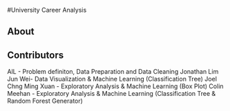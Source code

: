 #University Career Analysis

## About


## Contributors
AlL - Problem definiton, Data Preparation and Data Cleaning
Jonathan Lim Jun Wei- Data Visualization & Machine Learning (Classification Tree)
Joel Chng Ming Xuan - Exploratory Analysis & Machine Learning (Box Plot)
Colin Meehan - Exploratory Analysis & Machine Learning (Classification Tree & Random Forest Generator)
